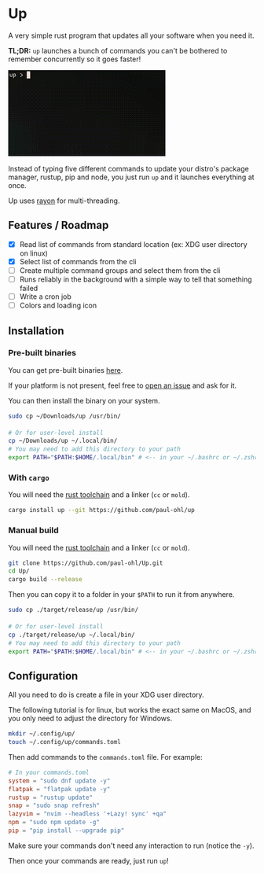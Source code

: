 # Up

A very simple rust program that updates all your software when you need it.

**TL;DR:** `up` launches a bunch of commands you can't be bothered to remember
concurrently so it goes faster!

![Video of the software in action](./.github/videos/output.gif)

Instead of typing five different commands to update your distro's package
manager, rustup, pip and node, you just run `up` and it launches everything at
once.

Up uses [rayon](https://crates.io/crates/rayon) for multi-threading.

## Features / Roadmap

- [x] Read list of commands from standard location (ex: XDG user directory on
  linux)
- [x] Select list of commands from the cli
- [ ] Create multiple command groups and select them from the cli
- [ ] Runs reliably in the background with a simple way to tell that something
  failed
- [ ] Write a cron job
- [ ] Colors and loading icon

## Installation

### Pre-built binaries

You can get pre-built binaries
[here](https://github.com/paul-ohl/up/releases/latest).

If your platform is not present, feel free to [open an
issue](https://github.com/paul-ohl/Up/issues/new) and ask for it.

You can then install the binary on your system.

```bash
sudo cp ~/Downloads/up /usr/bin/

# Or for user-level install
cp ~/Downloads/up ~/.local/bin/
# You may need to add this directory to your path
export PATH="$PATH:$HOME/.local/bin" # <-- in your ~/.bashrc or ~/.zshrc
```

### With `cargo`

You will need the [rust toolchain](https://rustup.rs/) and a linker (`cc` or
`mold`).

```bash
cargo install up --git https://github.com/paul-ohl/up
```

### Manual build

You will need the [rust toolchain](https://rustup.rs/) and a linker (`cc` or
`mold`).

```bash
git clone https://github.com/paul-ohl/Up.git
cd Up/
cargo build --release
```

Then you can copy it to a folder in your `$PATH` to run it from anywhere.

```bash
sudo cp ./target/release/up /usr/bin/

# Or for user-level install
cp ./target/release/up ~/.local/bin/
# You may need to add this directory to your path
export PATH="$PATH:$HOME/.local/bin" # <-- in your ~/.bashrc or ~/.zshrc
```

## Configuration

All you need to do is create a file in your XDG user directory.

The following tutorial is for linux, but works the exact same on MacOS, and you
only need to adjust the directory for Windows.

```bash
mkdir ~/.config/up/
touch ~/.config/up/commands.toml
```

Then add commands to the `commands.toml` file. For example:

```toml
# In your commands.toml
system = "sudo dnf update -y"
flatpak = "flatpak update -y"
rustup = "rustup update"
snap = "sudo snap refresh"
lazyvim = "nvim --headless '+Lazy! sync' +qa"
npm = "sudo npm update -g"
pip = "pip install --upgrade pip"
```
Make sure your commands don't need any interaction to run (notice the `-y`).

Then once your commands are ready, just run `up`!
